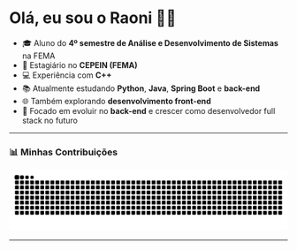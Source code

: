 # Olá, eu sou o Raoni 👨‍💻

- 🎓 Aluno do **4º semestre de Análise e Desenvolvimento de Sistemas** na FEMA  
- 💼 Estagiário no **CEPEIN (FEMA)**  
- 💻 Experiência com **C++**  
- 📚 Atualmente estudando **Python**, **Java**, **Spring Boot** e **back-end** 
- 🌐 Também explorando **desenvolvimento front-end**  
- 🚀 Focado em evoluir no **back-end** e crescer como desenvolvedor full stack no futuro  

---

### 📊 Minhas Contribuições


![Snake animation](https://github.com/Raoni-Silla/Raoni-Silla/blob/output/snake.svg)

---
